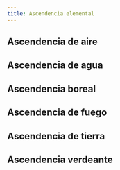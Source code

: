 ```yaml
---
title: Ascendencia elemental
---
```


## Ascendencia de aire

## Ascendencia de agua

## Ascendencia boreal

## Ascendencia de fuego

## Ascendencia de tierra

## Ascendencia verdeante